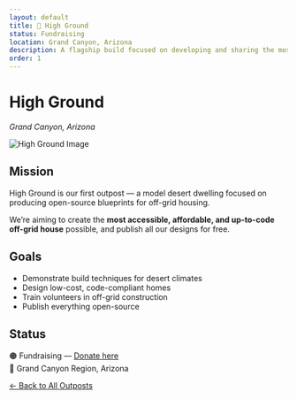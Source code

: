 ```yaml
---
layout: default
title: 🌄 High Ground
status: Fundraising
location: Grand Canyon, Arizona
description: A flagship build focused on developing and sharing the most accessible, sustainable, and code-compliant off-grid housing plans.
order: 1
---
```


# High Ground  
_Grand Canyon, Arizona_

![High Ground Image](https://highdesertinstitute.org/wp-content/uploads/2023/10/sustainable.jpg)

## Mission

High Ground is our first outpost — a model desert dwelling focused on producing open-source blueprints for off-grid housing.

We’re aiming to create the **most accessible, affordable, and up-to-code off-grid house** possible, and publish all our designs for free.

## Goals

- Demonstrate build techniques for desert climates
- Design low-cost, code-compliant homes
- Train volunteers in off-grid construction
- Publish everything open-source

## Status

🟠 Fundraising — [Donate here](https://gofundme.com)  
📍 Grand Canyon Region, Arizona

[← Back to All Outposts](/outposts/)
